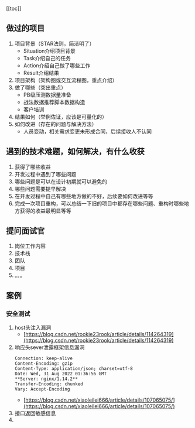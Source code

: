 [[toc]]

## 做过的项目
1. 项目背景（STAR法则，简洁明了）
	- Situation介绍项目背景
	- Task介绍自己的任务
	- Action介绍自己做了哪些工作
	- Result介绍结果
2. 项目架构（架构图或交互流程图，重点介绍）
3. 做了哪些（突出重点）
	- PB级压测数据量准备
	- 战法数据推荐脚本数据构造
	- 客户培训
4. 结果如何（举例佐证，应该是可量化的）
5. 如何改进（存在的问题与解决方法）
	- 人员变动，相关需求变更未形成合同，后续接收人不认同
## 遇到的技术难题，如何解决，有什么收获
1. 获得了哪些收益
2. 开发过程中遇到了哪些问题
3. 哪些问题是可以在设计初期就可以避免的
4. 哪些问题需要提早解决
5. 在开发过程中自己有哪些地方做的不好，后续要如何改进等等
6. 完成一次项目重构，可以总结一下旧的项目中都存在哪些问题、重构时哪些地方获得的收益最明显等等
## 提问面试官
1. 岗位工作内容
2. 技术栈
3. 团队
4. 项目
5. 。。。
## 案例
### 安全测试
1. host头注入漏洞
	- [https://blog.csdn.net/rookie23rook/article/details/114264319](https://blog.csdn.net/rookie23rook/article/details/114264319)
2. 响应头sever泄露框架信息漏洞
	```
	Connection: keep-alive
	Content-Encoding: gzip
	Content-Type: application/json; charset=utf-8
	Date: Wed, 31 Aug 2022 01:36:56 GMT
	**Server: nginx/1.14.2**
	Transfer-Encoding: chunked
	Vary: Accept-Encoding
	```
	- [https://blog.csdn.net/xiaoleilei666/article/details/107065075/](https://blog.csdn.net/xiaoleilei666/article/details/107065075/)
3. 接口返回敏感信息
4. 
### 